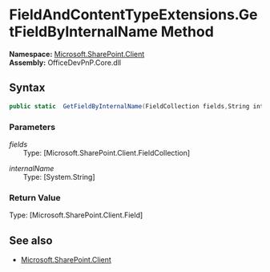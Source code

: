 # FieldAndContentTypeExtensions.GetFieldByInternalName Method  
**Namespace:** [Microsoft.SharePoint.Client](Microsoft.SharePoint.Client.md)  
**Assembly:** OfficeDevPnP.Core.dll  
## Syntax
```C#
public static  GetFieldByInternalName(FieldCollection fields,String internalName)
```
### Parameters
*fields*  
&emsp;&emsp;Type: [Microsoft.SharePoint.Client.FieldCollection] 
&emsp;&emsp;  
  
*internalName*  
&emsp;&emsp;Type: [System.String] 
&emsp;&emsp;  
  
### Return Value
Type: [Microsoft.SharePoint.Client.Field]  

## See also
- [Microsoft.SharePoint.Client](Microsoft.SharePoint.Client.md)
